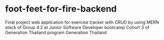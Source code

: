 # foot-feet-for-fire-backend
Final project web application for exercise tracker with CRUD by using MERN stack of Group 4.2 at Junior Software Developer bootcamp Cohort 3 of Generation Thailand program Generation Thailand
